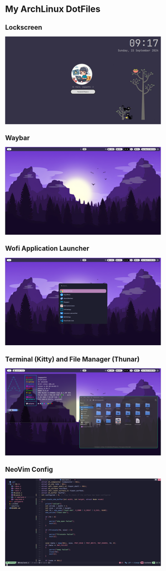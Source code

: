# My ArchLinux DotFiles

## Lockscreen

![](https://github.com/gondhijagapathi/dotfiles/blob/main/Images/5.png?raw=true)

## Waybar

![](https://github.com/gondhijagapathi/dotfiles/blob/main/Images/3.png?raw=true)

## Wofi Application Launcher

![](https://github.com/gondhijagapathi/dotfiles/blob/main/Images/4.png?raw=true)

## Terminal (Kitty) and File Manager (Thunar)

![](https://github.com/gondhijagapathi/dotfiles/blob/main/Images/1.png?raw=true)

## NeoVim Config

![](https://github.com/gondhijagapathi/dotfiles/blob/main/Images/2.png?raw=true)